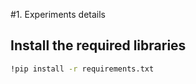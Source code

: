 #1. Experiments details
## Install the required libraries
```bash
!pip install -r requirements.txt
```
